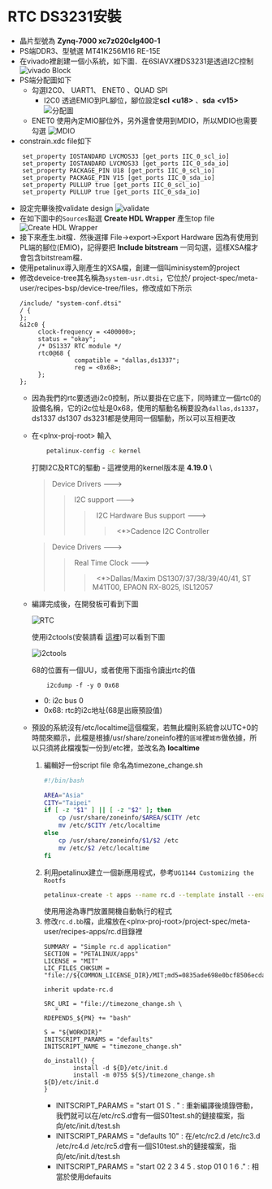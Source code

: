 
# RTC DS3231安裝
- 晶片型號為 __Zynq-7000 xc7z020clg400-1__
- PS端DDR3、型號選 MT41K256M16 RE-15E
- 在vivado裡創建一個小系統，如下圖．在6SIAVX裡DS3231是透過I2C控制
![vivado Block][1]
- PS端分配圖如下
  - 勾選I2C0、 UART1、 ENET0 、QUAD SPI 
    - I2C0 透過EMIO到PL腳位，腳位設定**scl**  __\<u18>__ 、**sda** __\<v15>__
![分配圖][2]
  -  ENET0 使用內定MIO腳位外，另外還會使用到MDIO，所以MDIO也需要勾選
![MDIO][3]
- constrain.xdc file如下
``` 
    set_property IOSTANDARD LVCMOS33 [get_ports IIC_0_scl_io]
    set_property IOSTANDARD LVCMOS33 [get_ports IIC_0_sda_io]
    set_property PACKAGE_PIN U18 [get_ports IIC_0_scl_io]
    set_property PACKAGE_PIN V15 [get_ports IIC_0_sda_io]
    set_property PULLUP true [get_ports IIC_0_scl_io]
    set_property PULLUP true [get_ports IIC_0_sda_io]
```
- 設定完畢後按validate design
    ![validate][4]
- 在如下圖中的`Sources`點選 __Create HDL Wrapper__ 產生top file
    ![Create HDL Wrapper][5]
- 接下來產生.bit檔．然後選擇 File->export->Export Hardware 因為有使用到PL端的腳位(EMIO)，記得要把 __Include bitstream__ 一同勾選，這樣XSA檔才會包含bitstream檔． 
- 使用petalinux導入剛產生的XSA檔，創建一個叫minisystem的project
- 修改deveice-tree其名稱為`system-usr.dtsi`，它位於<plnx-proj-root>/ project-spec/meta-user/recipes-bsp/device-tree/files，修改成如下所示
    ```
    /include/ "system-conf.dtsi"
    / {
    };
    &i2c0 {
         clock-frequency = <400000>;
         status = "okay";
         /* DS1337 RTC module */
         rtc0@68 {
                   compatible = "dallas,ds1337";
                   reg = <0x68>;
         };
    };
    ```
    - 因為我們的rtc要透過i2c0控制，所以要掛在它底下，同時建立一個rtc0的設備名稱，它的i2c位址是0x68，使用的驅動名稱要設為`dallas,ds1337`，ds1337 ds1307 ds3231都是使用同一個驅動，所以可以互相更改
    - 在\<plnx-proj-root> 輸入
        ```bash
            petalinux-config -c kernel 
        ```
        打開I2C及RTC的驅動
            - 這裡使用的kernel版本是 __4.19.0__ \
        > Device Drivers --->  
        >> &nbsp;I2C  support --->
        >>> &nbsp; I2C Hardware Bus support --->
        >>>> &nbsp; <*>Cadence I2C Controller 

        > Device Drivers --->  
        >> &nbsp;Real Time Clock --->
        >>>&nbsp; <*>Dallas/Maxim DS1307/37/38/39/40/41, ST M41T00, EPAON RX-8025, ISL12057
    
    - 編譯完成後，在開發板可看到下圖
        
        ![RTC][6] 

      使用i2ctools(安裝請看 [這裡](6SIAVX_DesignNote_rootfs_tools.md))可以看到下圖

        ![i2ctools][7]

        68的位置有一個UU，或者使用下面指令讀出rtc的值
        ```
            i2cdump -f -y 0 0x68
        ```
        - 0: i2c bus 0
        - 0x68: rtc的i2c地址(68是出廠預設值)     
  - 預設的系統沒有/etc/localtime這個檔案，若無此檔則系統會以UTC+0的時間來顯示，此檔是根據/usr/share/zoneinfo裡的`區域`裡`城市`做依據，所以只須將此檔複製一份到/etc裡，並改名為 __localtime__
    1. 編輯好一份script file 命名為timezone_change.sh
        ```bash
        #!/bin/bash

        AREA="Asia"
        CITY="Taipei"
        if [ -z "$1" ] || [ -z "$2" ]; then 
        	cp /usr/share/zoneinfo/$AREA/$CITY /etc
            mv /etc/$CITY /etc/localtime
        else
            cp /usr/share/zoneinfo/$1/$2 /etc   
            mv /etc/$2 /etc/localtime
        fi
        ``` 
    2. 利用petalinux建立一個新應用程式，參考`UG1144 Customizing the Rootfs`
        ```bash
        petalinux-create -t apps --name rc.d --template install --enable
        ```    
        使用用途為專門放置開機自動執行的程式
    3. 修改`rc.d.bb`檔，此檔放在\<plnx-proj-root>/project-spec/meta-user/recipes-apps/rc.d目錄裡
         ``` 
         SUMMARY = "Simple rc.d application"
         SECTION = "PETALINUX/apps"
         LICENSE = "MIT"
         LIC_FILES_CHKSUM = "file://${COMMON_LICENSE_DIR}/MIT;md5=0835ade698e0bcf8506ecda2f7b4f302"
         
         inherit update-rc.d
         
         SRC_URI = "file://timezone_change.sh \
         	"
         RDEPENDS_${PN} += "bash"
         
         S = "${WORKDIR}"
         INITSCRIPT_PARAMS = "defaults"
         INITSCRIPT_NAME = "timezone_change.sh"
         
         do_install() {
         	     install -d ${D}/etc/init.d
         	     install -m 0755 ${S}/timezone_change.sh ${D}/etc/init.d
         }
        ```
        - INITSCRIPT_PARAMS = "start 01 S . "  : 重新編譯後燒錄啓動，我們就可以在/etc/rcS.d會有一個S01test.sh的鏈接檔案，指向/etc/init.d/test.sh
        - INITSCRIPT_PARAMS = "defaults 10"  : 在/etc/rc2.d /etc/rc3.d /etc/rc4.d /etc/rc5.d會有一個S10test.sh的鏈接檔案，指向/etc/init.d/test.sh
        - INITSCRIPT_PARAMS = "start 02 2 3 4 5 . stop 01 0 1 6 ." : 相當於使用defauits

[1]: ./png/vivado_IIC_0.png
[2]: ./png/vivado_PS.png
[3]: ./png/vivado_IIC_ETH_MIO.png
[4]: ./png/vivado_validate.png
[5]: ./png/vivado_create_HDL_weapper.png
[6]: ./png/vivado_RTC_installed.png
[7]: ./png/vivado_RTC_installed_i2ctool.png







